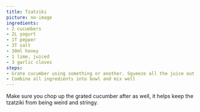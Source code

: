 ```yaml
---
title: Tzatziki
picture: no-image
ingredients:
- 2 cucumbers
- 2L yogurt
- 1T pepper
- 3T salt
- 30ml honey
- 1 lime, juiced
- 3 garlic cloves
steps:
- Grate cucumber using something or another. Squeeze all the juice out of the grated cucumber.
- Combine all ingredients into bowl and mix well
---
```


Make sure you chop up the grated cucumber after as well, it helps keep the tzatziki from being weird and stringy.